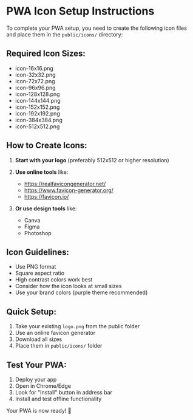# PWA Icon Setup Instructions

To complete your PWA setup, you need to create the following icon files and place them in the `public/icons/` directory:

## Required Icon Sizes:
- icon-16x16.png
- icon-32x32.png  
- icon-72x72.png
- icon-96x96.png
- icon-128x128.png
- icon-144x144.png
- icon-152x152.png
- icon-192x192.png
- icon-384x384.png
- icon-512x512.png

## How to Create Icons:

1. **Start with your logo** (preferably 512x512 or higher resolution)
2. **Use online tools** like:
   - https://realfavicongenerator.net/
   - https://www.favicon-generator.org/
   - https://favicon.io/

3. **Or use design tools** like:
   - Canva
   - Figma
   - Photoshop

## Icon Guidelines:
- Use PNG format
- Square aspect ratio
- High contrast colors work best
- Consider how the icon looks at small sizes
- Use your brand colors (purple theme recommended)

## Quick Setup:
1. Take your existing `logo.png` from the public folder
2. Use an online favicon generator
3. Download all sizes
4. Place them in `public/icons/` folder

## Test Your PWA:
1. Deploy your app
2. Open in Chrome/Edge
3. Look for "Install" button in address bar
4. Install and test offline functionality

Your PWA is now ready! 🚀
